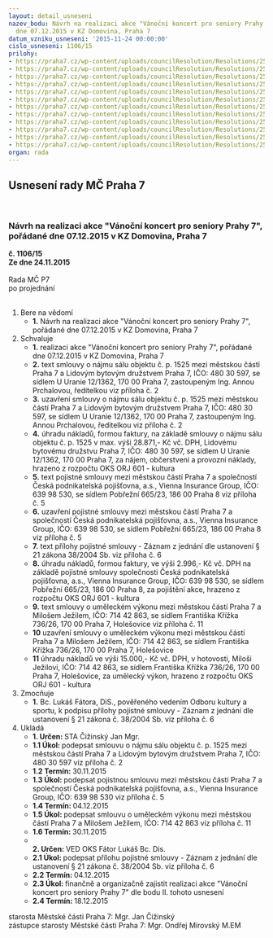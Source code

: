 ```yaml
---
layout: detail_usneseni
nazev_bodu: Návrh na realizaci akce "Vánoční koncert pro seniory Prahy 7", pořádané
  dne 07.12.2015 v KZ Domovina, Praha 7
datum_vzniku_usneseni: '2015-11-24 00:00:00'
cislo_usneseni: 1106/15
prilohy:
- https://praha7.cz/wp-content/uploads/councilResolution/Resolutions/25743/76-15-m71d_vanocni_seniori.doc
- https://praha7.cz/wp-content/uploads/councilResolution/Resolutions/25743/76-15-lbd_seniorsky_den_07_12_2015_vanocni_seniori.doc
- https://praha7.cz/wp-content/uploads/councilResolution/Resolutions/25743/76-15-or_lbd_vanocni_seniori_2015.pdf
- https://praha7.cz/wp-content/uploads/councilResolution/Resolutions/25743/76-15-dph_lbd_vanocni_seniori.pdf
- https://praha7.cz/wp-content/uploads/councilResolution/Resolutions/25743/76-15-m%c4%9bstsk%c3%a1_%c4%8d%c3%a1st_praha_7_-_v%c3%a1no%c4%8dn%c3%ad_koncert_pro_seniory_praha_7_0020097506.pdf
- https://praha7.cz/wp-content/uploads/councilResolution/Resolutions/25743/76-15-zaznam_z_jednani_vanocni_seniori_07_12_2015.xls
- https://praha7.cz/wp-content/uploads/councilResolution/Resolutions/25743/76-15-_vpp_od_1_14_stromy_tancirna_vanoce.pdf
- https://praha7.cz/wp-content/uploads/councilResolution/Resolutions/25743/76-15-dpp_op_p_1_14_stromy_tancirna_vanoce.pdf
- https://praha7.cz/wp-content/uploads/councilResolution/Resolutions/25743/76-15-raris_mcp7_vanocni_seniori_2015.pdf
- https://praha7.cz/wp-content/uploads/councilResolution/Resolutions/25743/76-15-or_cpp_mikulas_2015.pdf
- https://praha7.cz/wp-content/uploads/councilResolution/Resolutions/25743/76-15-s__jezil_vanocni_koncert_07_12_2015.doc
- https://praha7.cz/wp-content/uploads/councilResolution/Resolutions/25743/76-15-rzp_jezil_07_12_2015.pdf
organ: rada
---
```

<div id="ucUsn_pList" class="usn">
	<span><h2>Usnesení rady MČ Praha 7 </h2>
<br></span><div class="standBody">
<span><h3>Návrh na realizaci akce "Vánoční koncert pro seniory Prahy 7", pořádané dne 07.12.2015 v KZ Domovina, Praha 7</h3></span><div class="center">
		<strong>č. 1106/15</strong><br>
	</div>
<div class="center">
		<strong>Ze dne 24.11.2015</strong><br><br>
	</div>Rada MČ P7<br> po projednání<br><br><ol>
<li>Bere na vědomí<ul><li>
<strong>1.</strong> Návrh na realizaci akce "Vánoční koncert pro seniory Prahy 7", pořádané dne 07.12.2015 v KZ Domovina, Praha 7    </li></ul>
</li>
<li>Schvaluje<ul>
<li>
<strong>1.</strong> realizaci akce "Vánoční koncert pro seniory Prahy 7", pořádané dne 07.12.2015 v KZ Domovina, Praha 7</li>
<li>
<strong>2.</strong> text smlouvy o nájmu sálu objektu č. p. 1525 mezi městskou částí Praha 7 a Lidovým bytovým družstvem Praha 7, IČO: 480 30 597, se sídlem U Uranie 12/1362, 170 00 Praha 7, zastoupeným Ing. Annou Prchalovou, ředitelkou viz příloha č. 2</li>
<li>
<strong>3.</strong> uzavření smlouvy o nájmu sálu objektu č. p. 1525 mezi městskou částí Praha 7 a Lidovým bytovým družstvem Praha 7, IČO: 480 30 597, se sídlem U Uranie 12/1362, 170 00 Praha 7, zastoupeným Ing. Annou Prchalovou, ředitelkou viz příloha č. 2</li>
<li>
<strong>4.</strong> úhradu nákladů, formou faktury, na základě smlouvy o nájmu sálu objektu č. p. 1525 v max. výši 28.871,- Kč vč. DPH, Lidovému bytovému družstvu Praha 7, IČO: 480 30 597, se sídlem U Uranie 12/1362, 170 00 Praha 7, za nájem, občerstvení a provozní náklady, hrazeno z rozpočtu OKS ORJ 601 - kultura</li>
<li>
<strong>5.</strong> text pojistné smlouvy mezi městskou částí Praha 7 a společností Česká podnikatelská pojišťovna, a.s., Vienna Insurance Group, IČO: 639 98 530, se sídlem Pobřežní 665/23, 186 00 Praha 8 viz příloha č. 5</li>
<li>
<strong>6.</strong> uzavření pojistné smlouvy mezi městskou částí Praha 7 a společností Česká podnikatelská pojišťovna, a.s., Vienna Insurance Group, IČO: 639 98 530, se sídlem Pobřežní 665/23, 186 00 Praha 8 viz příloha č. 5</li>
<li>
<strong>7.</strong> text přílohy pojistné smlouvy - Záznam z jednání dle ustanovení § 21 zákona 38/2004 Sb. viz příloha č. 6</li>
<li>
<strong>8.</strong> úhradu nákladů, formou faktury, ve výši 2.996,- Kč vč. DPH na základě pojistné smlouvy společnosti Česká podnikatelská pojišťovna, a.s., Vienna Insurance Group, IČO: 639 98 530, se sídlem Pobřežní 665/23, 186 00 Praha 8, za pojištění akce, hrazeno z rozpočtu OKS ORJ 601 - kultura</li>
<li>
<strong>9.</strong> text smlouvy o uměleckém výkonu mezi městskou částí Praha 7 a Milošem Ježilem, IČO: 714 42 863, se sídlem Františka Křížka 736/26, 170 00 Praha 7, Holešovice viz příloha č. 11</li>
<li>
<strong>10</strong> uzavření smlouvy o uměleckém výkonu mezi městskou částí Praha 7 a Milošem Ježilem, IČO: 714 42 863, se sídlem Františka Křížka 736/26, 170 00 Praha 7, Holešovice</li>
<li>
<strong>11</strong> úhradu nákladů ve výši 15.000,- Kč vč. DPH, v hotovosti, Miloši Ježilovi, IČO: 714 42 863, se sídlem Františka Křížka 736/26, 170 00 Praha 7, Holešovice, za umělecký výkon, hrazeno z rozpočtu OKS ORJ 601 - kultura   </li>
</ul>
</li>
<li>Zmocňuje<ul><li>
<strong>1.</strong> Bc. Lukáš Fátora, DiS., pověřeného vedením Odboru kultury a sportu, k podpisu přílohy pojistné smlouvy - Záznam z jednání dle ustanovení § 21 zákona č. 38/2004 Sb. viz příloha č. 6    </li></ul>
</li>
<li>Ukládá<ul>
<li>
<strong>1. Určen: </strong>STA Čižinský Jan Mgr.</li>
<li>
<strong>1.1 Úkol: </strong>podepsat smlouvu o nájmu sálu objektu č. p. 1525 mezi městskou částí Praha 7 a Lidovým bytovým družstvem Praha 7, IČO: 480 30 597 viz příloha č. 2</li>
<li>
<strong>1.2 Termín: </strong>30.11.2015</li>
<li>
<strong>1.3 Úkol: </strong>podepsat pojistnou smlouvu mezi městskou částí Praha 7 a společností Česká podnikatelská pojišťovna, a.s., Vienna Insurance Group, IČO: 639 98 530 viz příloha č. 5</li>
<li>
<strong>1.4 Termín: </strong>04.12.2015</li>
<li>
<strong>1.5 Úkol: </strong>podepsat smlouvu o uměleckém výkonu mezi městskou částí Praha 7 a Milošem Ježilem, IČO: 714 42 863 viz příloha č. 11</li>
<li>
<strong>1.6 Termín: </strong>30.11.2015</li>
<li>
<strong><br>2. Určen: </strong>VED OKS Fátor Lukáš Bc. Dis.</li>
<li>
<strong>2.1 Úkol: </strong>podepsat přílohu pojistné smlouvy - Záznam z jednání dle ustanovení § 21 zákona č. 38/2004 Sb. viz příloha č. 6</li>
<li>
<strong>2.2 Termín: </strong>04.12.2015</li>
<li>
<strong>2.3 Úkol: </strong>finančně a organizačně zajistit realizaci akce "Vánoční koncert pro seniory Prahy 7" dle bodu II. tohoto usnesení</li>
<li>
<strong>2.4 Termín: </strong>18.12.2015</li>
</ul>
</li>
</ol>starosta Městské části Praha 7: Mgr. Jan Čižinský<br>zástupce starosty Městské části Praha 7: Mgr. Ondřej Mirovský M.EM 
</div>
</div>
